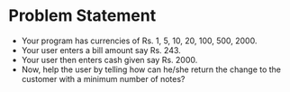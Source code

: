 # Problem Statement
* Your program has currencies of Rs. 1, 5, 10, 20, 100, 500, 2000.
* Your user enters a bill amount say Rs. 243.
* Your user then enters cash given say Rs. 2000.
* Now, help the user by telling how can he/she return the change to the customer with a minimum number of notes?
